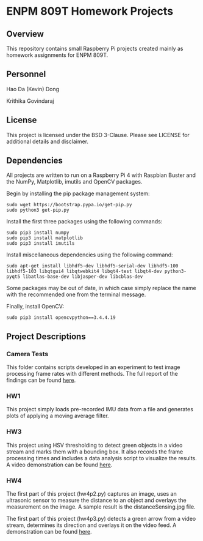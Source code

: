 # ENPM 809T Homework Projects

## Overview
This repository contains small Raspberry Pi projects created mainly as homework assignments for ENPM 809T.


## Personnel
Hao Da (Kevin) Dong

Krithika Govindaraj


## License
This project is licensed under the BSD 3-Clause. Please see LICENSE for additional details and disclaimer.


## Dependencies
All projects are written to run on a Raspberry Pi 4 with Raspbian Buster and the NumPy, Matplotlib, imutils and OpenCV packages. 

Begin by installing the pip package management system:
```
sudo wget https://bootstrap.pypa.io/get-pip.py
sudo python3 get-pip.py
```

Install the first three packages using the following commands:
```
sudo pip3 install numpy
sudo pip3 install matplotlib
sudo pip3 install imutils
```

Install miscellaneous dependencies using the following command:
```
sudo apt-get install libhdf5-dev libhdf5-serial-dev libhdf5-100 libhdf5-103 libqtgui4 libqtwebkit4 libqt4-test libqt4-dev python3-pyqt5 libatlas-base-dev libjasper-dev libcblas-dev
```
Some packages may be out of date, in which case simply replace the name with the recommended one from the terminal message.

Finally, install OpenCV:
```
sudo pip3 install opencvpython==3.4.4.19
```


## Project Descriptions
### Camera Tests
This folder contains scripts developed in an experiment to test image processing frame rates with different methods. The full report of the findings can be found [here](https://drive.google.com/open?id=1KLKIgwJfjE9o8D8slrBwm32g_HOr_GaC).

### HW1
This project simply loads pre-recorded IMU data from a file and generates plots of applying a moving average filter. 

### HW3
This project using HSV thresholding to detect green objects in a video stream and marks them with a bounding box. It also records the frame processing times and includes a data analysis script to visualize the results. A video demonstration can be found [here](https://www.youtube.com/watch?v=9mKCg7fJaD4).

### HW4
The first part of this project (hw4p2.py) captures an image, uses an ultrasonic sensor to measure the distance to an object and overlays the measurement on the image. A sample result is the distanceSensing.jpg file. 
</p>

The first part of this project (hw4p3.py) detects a green arrow from a video stream, determines its direction and overlays it on the video feed. A demonstration can be found [here](https://www.youtube.com/watch?v=-HMfAfHYzMs).
